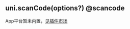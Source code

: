 ## uni.scanCode(options?) @scancode

<!-- UTSAPIJSON.scanCode.description -->

<!-- UTSAPIJSON.scanCode.compatibility -->

App平台暂未内置，[见插件市场](https://ext.dcloud.net.cn/search?q=%E6%89%AB%E7%A0%81&cat1=8&type=UpdatedDate)

<!-- UTSAPIJSON.scanCode.param -->

<!-- UTSAPIJSON.scanCode.returnValue -->

<!-- UTSAPIJSON.scanCode.example -->

<!-- UTSAPIJSON.scanCode.tutorial -->

<!-- UTSAPIJSON.scanCode.example -->

<!-- UTSAPIJSON.general_type.name -->

<!-- UTSAPIJSON.general_type.param -->